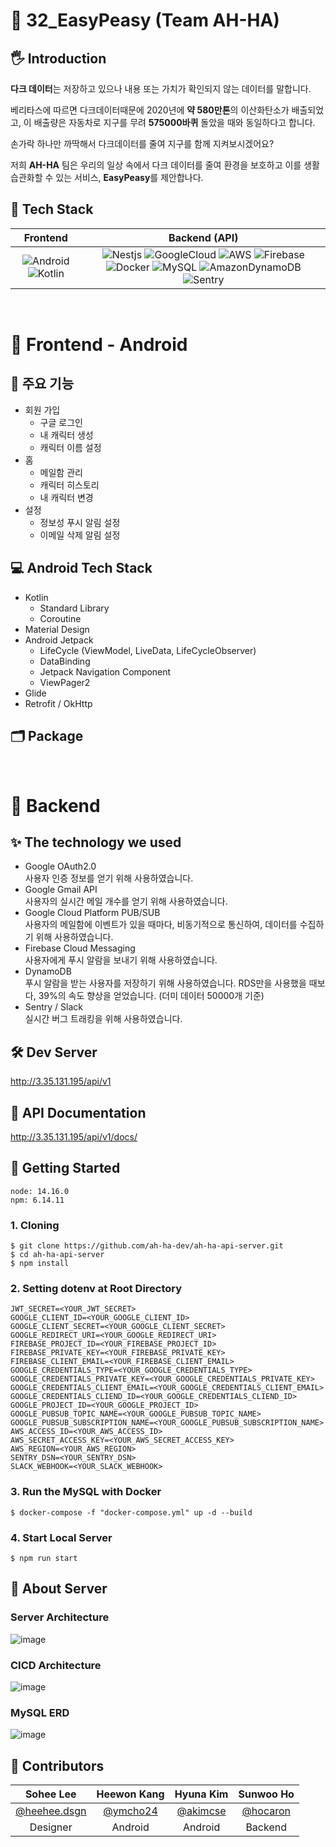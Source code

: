 # 📌 32_EasyPeasy (Team AH-HA)

## 🖐 Introduction
**다크 데이터**는 저장하고 있으나 내용 또는 가치가 확인되지 않는 데이터를 말합니다.

베리타스에 따르면 다크데이터때문에 2020년에 **약 580만톤**의 이산화탄소가 배출되었고, 이 배출량은 자동차로 지구를 무려 **575000바퀴** 돌았을 때와 동일하다고 합니다.  

손가락 하나만 까딱해서 다크데이터를 줄여 지구를 함께 지켜보시겠어요?

저희 **AH-HA** 팀은 우리의 일상 속에서 다크 데이터를 줄여 환경을 보호하고 이를 생활습관화할 수 있는 서비스, **EasyPeasy**를 제안합나다.

## 🔨 Tech Stack

|         Frontend         |         Backend (API)         |         
| :----------------------: | :---------------------------: | 
| ![Android](https://img.shields.io/badge/Android-3DDC84?style=flat-square&logo=Android&logoColor=white) ![Kotlin](https://img.shields.io/badge/Kotlin-7F52FF?style=flat-square&logo=Kotlin&logoColor=white) | ![Nestjs](https://img.shields.io/badge/nestjs-white?style=flat-square&logo=nestjs&color=E0234E) ![GoogleCloud](https://img.shields.io/badge/GoogleCloud-4285F4?style=flat-square&logo=GoogleCloud&logoColor=white) ![AWS](https://img.shields.io/badge/AWS-232F3E?style=flat&logo=amazon-aws&logoColor=white) ![Firebase](https://img.shields.io/badge/Firebase-FFCA28?style=flat-square&logo=Firebase&logoColor=white) ![Docker](https://img.shields.io/badge/Docker-2496ED?style=flat-square&logo=Docker&logoColor=white) ![MySQL](https://img.shields.io/badge/MySQL-4479A1?style=flat-square&logo=MySQL&logoColor=white) ![AmazonDynamoDB](https://img.shields.io/badge/AmazonDynamoDB-4053D6?style=flat-square&logo=AmazonDynamoDB&logoColor=white) ![Sentry](https://img.shields.io/badge/Sentry-362D59?style=flat-square&logo=Sentry&logoColor=white)| 

<br>

# 💚 Frontend - Android

## 🔖 주요 기능
- 회원 가입
  - 구글 로그인
  - 내 캐릭터 생성
  - 캐릭터 이름 설정
- 홈
  - 메일함 관리
  - 캐릭터 히스토리
  - 내 캐릭터 변경
- 설정
  - 정보성 푸시 알림 설정
  - 이메일 삭제 알림 설정

## 💻 Android Tech Stack
- Kotlin
  - Standard Library
  - Coroutine
- Material Design
- Android Jetpack
  - LifeCycle (ViewModel, LiveData, LifeCycleObserver)
  - DataBinding
  - Jetpack Navigation Component
  - ViewPager2
- Glide
- Retrofit / OkHttp

## 🗂 Package

<br>

# 👻 Backend

## ✨ The technology we used
- Google OAuth2.0  
  사용자 인증 정보를 얻기 위해 사용하였습니다.
- Google Gmail API  
  사용자의 실시간 메일 개수를 얻기 위해 사용하였습니다.
- Google Cloud Platform PUB/SUB  
  사용자의 메일함에 이벤트가 있을 때마다, 비동기적으로 통신하여, 데이터를 수집하기 위해 사용하였습니다.
- Firebase Cloud Messaging  
  사용자에게 푸시 알람을 보내기 위해 사용하였습니다.
- DynamoDB  
  푸시 알람을 받는 사용자를 저장하기 위해 사용하였습니다. RDS만을 사용했을 때보다, 39%의 속도 향상을 얻었습니다. (더미 데이터 50000개 기준)
- Sentry / Slack  
  실시간 버그 트래킹을 위해 사용하였습니다.

## 🛠️ Dev Server
http://3.35.131.195/api/v1

## 📖 API Documentation
http://3.35.131.195/api/v1/docs/
 
## 🌱 Getting Started
`node: 14.16.0`  
`npm: 6.14.11`

### 1. Cloning
```
$ git clone https://github.com/ah-ha-dev/ah-ha-api-server.git
$ cd ah-ha-api-server
$ npm install
```

### 2. Setting dotenv at Root Directory
```
JWT_SECRET=<YOUR_JWT_SECRET>
GOOGLE_CLIENT_ID=<YOUR_GOOGLE_CLIENT_ID>
GOOGLE_CLIENT_SECRET=<YOUR_GOOGLE_CLIENT_SECRET>
GOOGLE_REDIRECT_URI=<YOUR_GOOGLE_REDIRECT_URI>
FIREBASE_PROJECT_ID=<YOUR_FIREBASE_PROJECT_ID>
FIREBASE_PRIVATE_KEY=<YOUR_FIREBASE_PRIVATE_KEY>
FIREBASE_CLIENT_EMAIL=<YOUR_FIREBASE_CLIENT_EMAIL>
GOOGLE_CREDENTIALS_TYPE=<YOUR_GOOGLE_CREDENTIALS_TYPE>
GOOGLE_CREDENTIALS_PRIVATE_KEY=<YOUR_GOOGLE_CREDENTIALS_PRIVATE_KEY>
GOOGLE_CREDENTIALS_CLIENT_EMAIL=<YOUR_GOOGLE_CREDENTIALS_CLIENT_EMAIL>
GOOGLE_CREDENTIALS_CLIEND_ID=<YOUR_GOOGLE_CREDENTIALS_CLIEND_ID>
GOOGLE_PROJECT_ID=<YOUR_GOOGLE_PROJECT_ID>
GOOGLE_PUBSUB_TOPIC_NAME=<YOUR_GOOGLE_PUBSUB_TOPIC_NAME>
GOOGLE_PUBSUB_SUBSCRIPTION_NAME=<YOUR_GOOGLE_PUBSUB_SUBSCRIPTION_NAME>
AWS_ACCESS_ID=<YOUR_AWS_ACCESS_ID>
AWS_SECRET_ACCESS_KEY=<YOUR_AWS_SECRET_ACCESS_KEY>
AWS_REGION=<YOUR_AWS_REGION>
SENTRY_DSN=<YOUR_SENTRY_DSN>
SLACK_WEBHOOK=<YOUR_SLACK_WEBHOOK>
```

### 3. Run the MySQL with Docker
```
$ docker-compose -f "docker-compose.yml" up -d --build                                   
```

### 4. Start Local Server
```
$ npm run start                         
```

## 🌸 About Server
### Server Architecture
![image](https://user-images.githubusercontent.com/66551410/152565647-551079d2-7643-4ac0-ba6e-28f02c7d96b9.png)

### CICD Architecture
![image](https://user-images.githubusercontent.com/66551410/152016992-cff6b052-35d7-416e-868c-b2702a3ef692.png)

### MySQL ERD
![image](https://user-images.githubusercontent.com/66551410/152563288-231e1ff3-1394-424e-8fe9-0a387324d730.png)

## 🌈 Contributors

| Sohee Lee | Heewon Kang | Hyuna Kim | Sunwoo Ho | 
| :----: | :----: | :----: |:----: 
| [@heehee.dsgn](https://www.instagram.com/heehee.dsgn/) | [@ymcho24](https://github.com/ymcho24) | [@akimcse](https://github.com/akimcse) | [@hocaron](https://github.com/hocaron) |
|Designer |Android |Android |Backend | 
